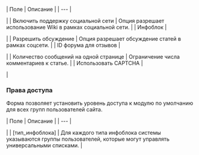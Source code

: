 | Поле | Описание |
| --- |

|
| Включить поддержку социальной сети | Опция разрешает использование Wiki в рамках социальной сети. |
| Инфоблок |

|
| Разрешить обсуждение | Опция разрешает обсуждение статей в рамках соцсети. |
| ID форума для отзывов |

|
| Количество сообщений на одной странице | Ограничение числа комментариев к статье. |
| Использовать CAPTCHA |

|

### Права доступа

Форма позволяет установить уровень доступа к модулю по умолчанию для всех групп пользователей сайта.

| Поле | Описание |
| --- |

|
| [тип\_инфоблока] | Для каждого типа инфоблока системы указываются группы пользователей, которые могут управлять универсальными списками. |

<!--
<h4>Кнопки управления

| Кнопка | Описание |
| --- |

|
| Сохранить | Сохранение внесённых изменений. |
| Применить |